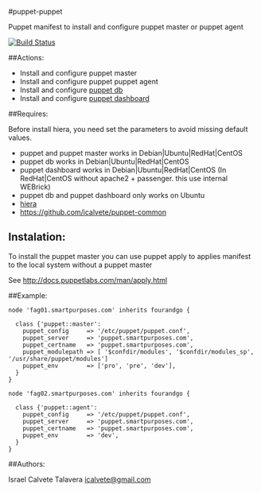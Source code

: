 #puppet-puppet

Puppet manifest to install and configure puppet master or puppet agent 

[![Build Status](https://secure.travis-ci.org/icalvete/puppet-puppet.png)](http://travis-ci.org/icalvete/puppet-puppet)

##Actions:

 - Install and configure puppet master
 - Install and configure puppet puppet agent
 - Install and configure [puppet db](http://docs.puppetlabs.com/puppetdb/latest/index.html)
 - Install and configure [puppet dashboard](http://docs.puppetlabs.com/dashboard/manual/1.2/)

##Requires:

Before install hiera, you need set the parameters to avoid missing default values.

* puppet and puppet master works in Debian|Ubuntu|RedHat|CentOS
* puppet db works in Debian|Ubuntu|RedHat|CentOS
* puppet dashboard works in Debian|Ubuntu|RedHat|CentOS (In RedHat|CentOS without apache2 + passenger. this use internal WEBrick)
* puppet db and puppet dashboard only works on Ubuntu
* [hiera](http://docs.puppetlabs.com/hiera/1/index.html)
* https://github.com/icalvete/puppet-common

## Instalation:

To install the puppet master you can use puppet apply to applies manifest to the local system without a puppet master

See http://docs.puppetlabs.com/man/apply.html

##Example:

    node 'fag01.smartpurposes.com' inherits fourandgo {
      
      class {'puppet::master':
        puppet_config     => '/etc/puppet/puppet.conf',
        puppet_server     => 'puppet.smartpurposes.com',
        puppet_certname   => 'puppet.smartpurposes.com',
        puppet_modulepath => [ '$confdir/modules', '$confdir/modules_sp', '/usr/share/puppet/modules']
        puppet_env        => ['pro', 'pre', 'dev'],
      }
    }

    node 'fag02.smartpurposes.com' inherits fourandgo {
      
      class {'puppet::agent':
        puppet_config     => '/etc/puppet/puppet.conf',
        puppet_server     => 'puppet.smartpurposes.com',
        puppet_certname   => 'puppet.smartpurposes.com',
        puppet_env        => 'dev',
      }
    }

##Authors:

Israel Calvete Talavera <icalvete@gmail.com>
